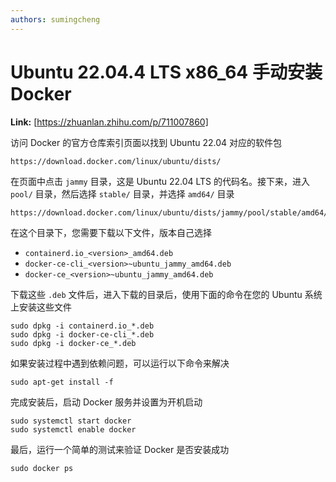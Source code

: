 ```yaml
---
authors: sumingcheng
---
```

# Ubuntu 22.04.4 LTS x86_64 手动安装 Docker



 **Link:** [https://zhuanlan.zhihu.com/p/711007860]



访问 Docker 的官方仓库索引页面以找到 Ubuntu 22.04 对应的软件包

```
https://download.docker.com/linux/ubuntu/dists/
```

在页面中点击 `jammy` 目录，这是 Ubuntu 22.04 LTS 的代码名。接下来，进入 `pool/` 目录，然后选择 `stable/` 目录，并选择 `amd64/` 目录

```
https://download.docker.com/linux/ubuntu/dists/jammy/pool/stable/amd64/
```

在这个目录下，您需要下载以下文件，版本自己选择

* `containerd.io_<version>_amd64.deb`
* `docker-ce-cli_<version>~ubuntu_jammy_amd64.deb`
* `docker-ce_<version>~ubuntu_jammy_amd64.deb`

下载这些 `.deb` 文件后，进入下载的目录后，使用下面的命令在您的 Ubuntu 系统上安装这些文件

```
sudo dpkg -i containerd.io_*.deb
sudo dpkg -i docker-ce-cli_*.deb
sudo dpkg -i docker-ce_*.deb
```

如果安装过程中遇到依赖问题，可以运行以下命令来解决

```
sudo apt-get install -f
```

完成安装后，启动 Docker 服务并设置为开机启动

```
sudo systemctl start docker
sudo systemctl enable docker
```

最后，运行一个简单的测试来验证 Docker 是否安装成功

```
sudo docker ps
```
